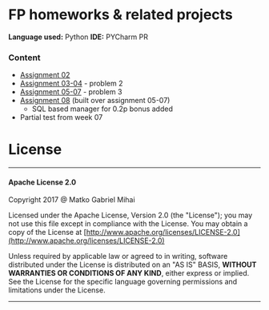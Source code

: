 # FP homeworks & related projects
**Language used:** Python
**IDE:** PYCharm PR
### Content
  * [Assignment 02]
  * [Assignment 03-04] - problem 2
  * [Assignment 05-07] - problem 3
  * [Assignment 08] (built over assignment 05-07)
    * SQL based manager for 0.2p bonus added
  * Partial test from week 07

# License
----
#### Apache License 2.0

Copyright 2017 @ Matko Gabriel Mihai

   Licensed under the Apache License, Version 2.0 (the "License");
   you may not use this file except in compliance with the License.
   You may obtain a copy of the License at
[http://www.apache.org/licenses/LICENSE-2.0](http://www.apache.org/licenses/LICENSE-2.0)

   Unless required by applicable law or agreed to in writing, software
   distributed under the License is distributed on an "AS IS" BASIS,
   **WITHOUT WARRANTIES OR CONDITIONS OF ANY KIND**, either express or implied.
   See the License for the specific language governing permissions and
   limitations under the License.

****

[//]: # 
   [Assignment 02]: <http://www.cs.ubbcluj.ro/~arthur/FP2017/Laboratory/Assignment.02.pdf>
   [Assignment 03-04]: <http://www.cs.ubbcluj.ro/~arthur/FP2017/Laboratory/Assignment.03-04.pdf>
   [Assignment 05-07]: <http://www.cs.ubbcluj.ro/~arthur/FP2017/Laboratory/Assignment.05-07.pdf>
   [Assignment 08]: <http://www.cs.ubbcluj.ro/~arthur/FP2017/Laboratory/Assignment.08.pdf>
